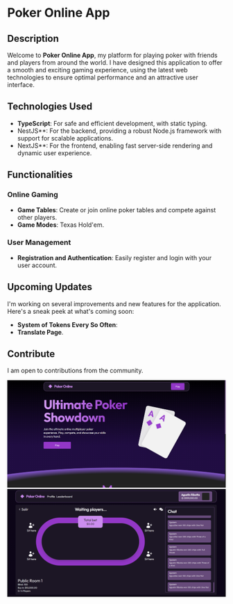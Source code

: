 # Poker Online App

## Description

Welcome to **Poker Online App**, my platform for playing poker with friends and players from around the world. I have designed this application to offer a smooth and exciting gaming experience, using the latest web technologies to ensure optimal performance and an attractive user interface.

## Technologies Used

- **TypeScript**: For safe and efficient development, with static typing.
- NestJS**: For the backend, providing a robust Node.js framework with support for scalable applications.
- NextJS**: For the frontend, enabling fast server-side rendering and dynamic user experience.

## Functionalities

### Online Gaming

- **Game Tables**: Create or join online poker tables and compete against other players.
- **Game Modes**: Texas Hold'em.

### User Management

- **Registration and Authentication**: Easily register and login with your user account.

## Upcoming Updates

I'm working on several improvements and new features for the application. Here's a sneak peek at what's coming soon:

- **System of Tokens Every So Often**:
- **Translate Page**.

## Contribute

I am open to contributions from the community.

![Screenshot 1](./client/public/screenshots/1.png)
![Screenshot 2](./client/public/screenshots/2.png)



